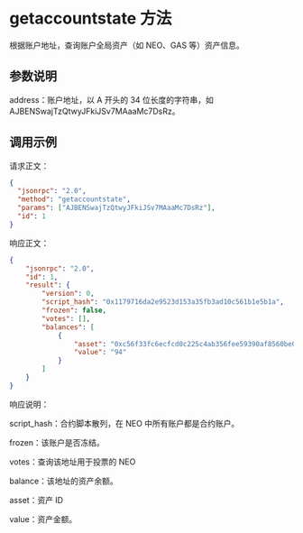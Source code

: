 # getaccountstate 方法

根据账户地址，查询账户全局资产（如 NEO、GAS 等）资产信息。

## 参数说明

address：账户地址，以 A 开头的 34 位长度的字符串，如 AJBENSwajTzQtwyJFkiJSv7MAaaMc7DsRz。

## 调用示例

请求正文：

```json
{
  "jsonrpc": "2.0",
  "method": "getaccountstate",
  "params": ["AJBENSwajTzQtwyJFkiJSv7MAaaMc7DsRz"],
  "id": 1
}
```

响应正文：

```json
{
    "jsonrpc": "2.0",
    "id": 1,
    "result": {
        "version": 0,
        "script_hash": "0x1179716da2e9523d153a35fb3ad10c561b1e5b1a",
        "frozen": false,
        "votes": [],
        "balances": [
            {
                "asset": "0xc56f33fc6ecfcd0c225c4ab356fee59390af8560be0e930faebe74a6daff7c9b",
                "value": "94"
            }
        ]
    }
}
```

响应说明：

script_hash：合约脚本散列，在 NEO 中所有账户都是合约账户。

frozen：该账户是否冻结。

votes：查询该地址用于投票的 NEO

balance：该地址的资产余额。

asset：资产 ID

value：资产金额。

